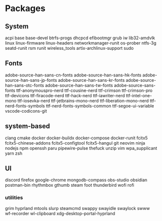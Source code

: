 # Packages

## System
acpi
base
base-devel
btrfs-progs
dhcpcd
efibootmgr
grub
iw
lib32-amdvlk
linux
linux-firmware
linux-headers
networkmanager-runit
os-prober
ntfs-3g
seatd-runit
rsm
runit
wireless_tools
artix-archlinux-support
sudo

## Fonts
adobe-source-han-sans-cn-fonts
adobe-source-han-sans-hk-fonts
adobe-source-han-sans-jp-fonts
adobe-source-han-sans-kr-fonts
adobe-source-han-sans-otc-fonts
adobe-source-han-sans-tw-fonts
adobe-source-sans-fonts
ttf-anonymouspro-nerd
ttf-cousine-nerd
ttf-crimson
ttf-crimson-pro
ttf-devicons
ttf-firacode-nerd
ttf-hack-nerd
ttf-iawriter-nerd
ttf-intel-one-mono
ttf-iosevka-nerd
ttf-jetbrains-mono-nerd
ttf-liberation-mono-nerd
ttf-nerd-fonts-symbols
ttf-nerd-fonts-symbols-common
ttf-segoe-ui-variable
vscode-codicons-git

## system-based
clang
cmake
docker
docker-buildx
docker-compose
docker-runit
fcitx5
fcitx5-chinese-addons
fcitx5-configtool
fcitx5-hangul
git
neovim
ninja
nodejs
npm
openssh
paru
pipewire-pulse
thefuck
unzip
vim
wpa_supplicant
yarn
zsh

## UI
discord
firefox
google-chrome
mongodb-compass
obs-studio
obsidian
postman-bin
rhythmbox
gthumb
steam
foot
thunderbird
wofi
rofi

### utilities
grim
hyprland
mtools
slurp
steamcmd
swappy
swayidle
swaylock
swww
wf-recorder
wl-clipboard
xdg-desktop-portal-hyprland
